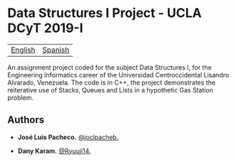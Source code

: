 # Data Structures I Project - UCLA DCyT 2019-I

<table>
    <tr>
        <!-- Do not translate this table -->
        <td><a href="./README.md"> English </a></td>
        <td><a href="./README.es.md"> Spanish </a></td>
    </tr>
</table>

An assignment project coded for the subject Data Structures I, for the Engineering Informatics career of the Universidad Centroccidental Lisandro Alvarado, Venezuela. The code is in C++, the project demonstrates the reiterative use of Stacks, Queues and Lists in a hypothetic Gas Station problem.

## Authors

* **José Luis Pacheco.** [@joclpacheb.](https://github.com/joclpacheb/)

* **Dany Karam.** [@Ryuuji14.](https://github.com/Ryuuji14)

